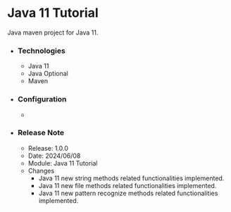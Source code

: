# Java 11 Tutorial
Java maven project for Java 11.

* ### Technologies
    * Java 11
    * Java Optional
    * Maven

* ### Configuration
    * 

* ### Release Note

    * Release: 1.0.0
    * Date: 2024/06/08
    * Module: Java 11 Tutorial
    * Changes
        * Java 11 new string methods related functionalities implemented.
        * Java 11 new file methods related functionalities implemented.
        * Java 11 new pattern recognize methods related functionalities implemented.
